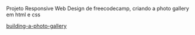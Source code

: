 Projeto Responsive Web Design de freecodecamp, criando a photo gallery em html e css
<div>
<a href="https://www.freecodecamp.org/learn/2022/responsive-web-design/learn-css-flexbox-by-building-a-photo-gallery/step-1">building-a-photo-gallery</a>
</div>